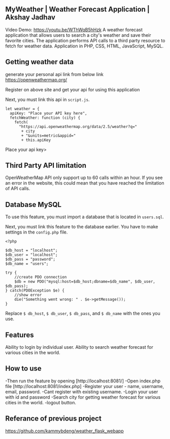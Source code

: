 ## MyWeather | Weather Forecast Application | Akshay Jadhav

Video Demo: https://youtu.be/WThWqB5hHzk
A weather forecast application that allows users to search a city's weather and save their favorite cities. The application performs API calls to a third party resource to fetch for weather data.
Application in PHP, CSS, HTML, JavaScript, MySQL.

## Getting weather data

generate your personal api link from below link
https://openweathermap.org/

Register on above site and get your api for using this application

Next, you must link this api in `script.js`.

```
let weather = {
  apiKey: "Place your API key here",
  fetchWeather: function (city) {
    fetch(
      "https://api.openweathermap.org/data/2.5/weather?q="
       + city 
       + "&units=metric&appid=" 
       + this.apiKey
```

Place your api key>

## Third Party API limitation

OpenWeatherMap API only support up to 60 calls within an hour. If you see an error in the website, this could mean that you have reached the limitation of API calls.

## Database MySQL

To use this feature, you must import a database that is located in `users.sql`.

Next, you must link this feature to the database earlier.  You have to make settings in the `config.php` file.

```
<?php

$db_host = "localhost";
$db_user = "localhost";
$db_pass = "password";
$db_name = "users";

try {    
    //create PDO connection 
    $db = new PDO("mysql:host=$db_host;dbname=$db_name", $db_user, $db_pass);
} catch(PDOException $e) {
    //show error
    die("Something went wrong: " . $e->getMessage());
}
```

Replace `$ db_host`, `$ db_user`, `$ db_pass`, and `$ db_name` with the ones you use.

## Features

Ability to login by individual user.
Ability to search weather forecast for various cities in the world.  

## How to use

-Then run the feature by opening [http://localhost:8081/]
-Open index.php file [http://localhost:8081/index.php]
-Register your user - name, username, email, password.
-Cant register with existing username.
-Login your user with id and password
-Search city for getting weather forecast for various cities in the world.
-logout button.

## Referance of previous project

https://github.com/kammybdeng/weather_flask_webapp